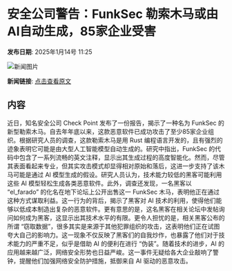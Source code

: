 # 安全公司警告：FunkSec 勒索木马或由AI自动生成，85家企业受害

**发布日期**: 2025年1月14号 11:25

![新闻图片](https://pic.chinaz.com/picmap/thumb/202409291801531267_0.jpg)

**新闻链接**: [点击查看原文](https://www.aibase.com/zh/news/14692)

## 内容

近日，知名安全公司 Check Point 发布了一份报告，揭示了一种名为 FunkSec 的新型勒索木马。自去年年底以来，这款恶意软件已成功攻击了至少85家企业组织。根据研究人员的调查，这款勒索木马是用 Rust 编程语言开发的，且有强烈的迹象表明它可能是由大型人工智能模型自动生成的。研究中指出，FunkSec 的代码中包含了一系列流畅的英文注释，显示出其生成过程的高度智能化。然而，尽管其表面看起来专业，但其实攻击模式却显得相对原始和落后，这进一步支持了该木马可能是通过 AI 模型生成的假设。研究人员认为，技术能力较低的黑客可能利用这些 AI 模型轻松生成各类恶意软件。此外，调查还发现，一名黑客以 “el_farado” 的化名在地下论坛上公开出售这一 FunkSec 木马，表明他正在通过这种方式谋取利益。这一行为的背后，揭示了黑客对 AI 技术的利用，使得他们能够以低成本制造出复杂的恶意软件。更有意思的是，这名黑客在相关论坛中发帖询问如何成为黑客，这显示出其技术水平的有限。更令人担忧的是，相关黑客公布的所谓 “窃取数据”，很多其实是来源于其他犯罪组织的攻击，这表明他们正在试图夸大自己的影响力。这一现象不仅反映了黑客们的自我炒作，也暴露了他们对于技术能力的严重不足，似乎是借助 AI 的便利在进行 “伪装”。随着技术的进步，AI 的应用越来越广泛，网络安全形势也日益严峻。这一事件无疑给各大企业敲响了警钟，提醒他们加强网络安全防护措施，抵御来自 AI 驱动的恶意攻击。
